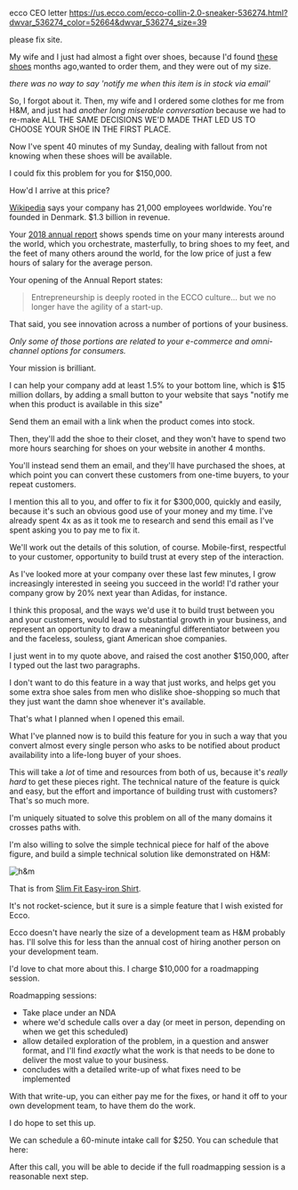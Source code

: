ecco CEO letter
https://us.ecco.com/ecco-collin-2.0-sneaker-536274.html?dwvar_536274_color=52664&dwvar_536274_size=39


please fix site.

My wife and I just had almost a fight over shoes, because I'd found [these shoes](https://us.ecco.com/ecco-collin-2.0-sneaker-536274.html?dwvar_536274_color=52664&dwvar_536274_size=39) months ago,wanted to order them, and they were out of my size. 

_there was no way to say 'notify me when this item is in stock via email'_

So, I forgot about it. Then, my wife and I ordered some clothes for me from H&M, and just had _another long miserable conversation_ because we had to re-make ALL THE SAME DECISIONS WE'D MADE THAT LED US TO CHOOSE YOUR SHOE IN THE FIRST PLACE.

Now I've spent 40 minutes of my Sunday, dealing with fallout from not knowing when these shoes will be available. 

I could fix this problem for you for $150,000.

How'd I arrive at this price?

[Wikipedia](https://en.wikipedia.org/wiki/ECCO) says your company has 21,000 employees worldwide. You're founded in Denmark. $1.3 billion in revenue. 

Your [2018 annual report](http://media.ecco.com/GroupCommunication/ECCO-Annual-Report-2018/#/) shows spends time on your many interests around the world, which you orchestrate, masterfully, to bring shoes to my feet, and the feet of many others around the world, for the low price of just a few hours of salary for the average person. 

Your opening of the Annual Report states:

> Entrepreneurship is deeply rooted in the ECCO culture... but we no longer have the agility of a start-up. 

That said, you see innovation across a number of portions of your business. 

_Only some of those portions are related to your e-commerce and omni-channel options for consumers._

Your mission is brilliant. 

I can help your company add at least 1.5% to your bottom line, which is $15 million dollars, by adding a small button to your website that says "notify me when this product is available in this size"

Send them an email with a link when the product comes into stock. 

Then, they'll add the shoe to their closet, and they won't have to spend two more hours searching for shoes on your website in another 4 months. 

You'll instead send them an email, and they'll have purchased the shoes, at which point you can convert these customers from one-time buyers, to your repeat customers.

I mention this all to you, and offer to fix it for $300,000, quickly and easily, because it's such an obvious good use of your money and my time. I've already spent 4x as as it took me to research and send this email as I've spent asking you to pay me to fix it. 

We'll work out the details of this solution, of course. Mobile-first, respectful to your customer, opportunity to build trust at every step of the interaction. 

As I've looked more at your company over these last few minutes, I grow increasingly interested in seeing you succeed in the world! I'd rather your company grow by 20% next year than Adidas, for instance. 

I think this proposal, and the ways we'd use it to build trust between you and your customers, would lead to substantial growth in your business, and represent an opportunity to draw a meaningful differentiator between you and the faceless, souless, giant American shoe companies. 

I just went in to my quote above, and raised the cost another $150,000, after I typed out the last two paragraphs. 

I don't want to do this feature in a way that just works, and helps get you some extra shoe sales from men who dislike shoe-shopping so much that they just want the damn shoe whenever it's available. 

That's what I planned when I opened this email. 

What I've planned now is to build this feature for you in such a way that you convert almost every single person who asks to be notified about product availability into a life-long buyer of your shoes.

This will take a _lot_ of time and resources from both of us, because it's _really hard_ to get these pieces right. The technical nature of the feature is quick and easy, but the effort and importance of building trust with customers? That's so much more. 

I'm uniquely situated to solve this problem on all of the many domains it crosses paths with. 

I'm also willing to solve the simple technical piece for half of the above figure, and build a simple technical solution like demonstrated on H&M:

![h&m](https://p64.f2.n0.cdn.getcloudapp.com/items/5zuXgmLx/Screen%20Recording%202020-05-31%20at%2007.48%20PM.gif?v=df86705d6cfb137e93fbdc3234b035fa)

That is from [Slim Fit Easy-iron Shirt](https://www2.hm.com/en_us/productpage.0781758003.html). 

It's not rocket-science, but it sure is a simple feature that I wish existed for Ecco. 

Ecco doesn't have nearly the size of a development team as H&M probably has. I'll solve this for less than the annual cost of hiring another person on your development team. 

I'd love to chat more about this. I charge $10,000 for a roadmapping session.

Roadmapping sessions:
- Take place under an NDA
- where we'd schedule calls over a day (or meet in person, depending on when we get this scheduled)
- allow detailed exploration of the problem, in a question and answer format, and I'll find _exactly_ what the work is that needs to be done to deliver the most value to your business. 
- concludes with a detailed write-up of what fixes need to be implemented

With that write-up, you can either pay me for the fixes, or hand it off to your own development team, to have them do the work. 

I do hope to set this up. 

We can schedule a 60-minute intake call for $250. You can schedule that here: 


After this call, you will be able to decide if the full roadmapping session is a reasonable next step.


